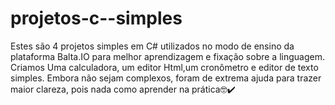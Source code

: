# projetos-c--simples
Estes são 4 projetos simples em C# utilizados no modo de ensino da plataforma Balta.IO para melhor aprendizagem e fixação sobre a linguagem.
Criamos Uma calculadora, um editor Html,um cronômetro e editor de texto simples.
Embora não sejam complexos, foram de extrema ajuda para trazer maior clareza, pois nada como aprender na prática🤓✔️ 

